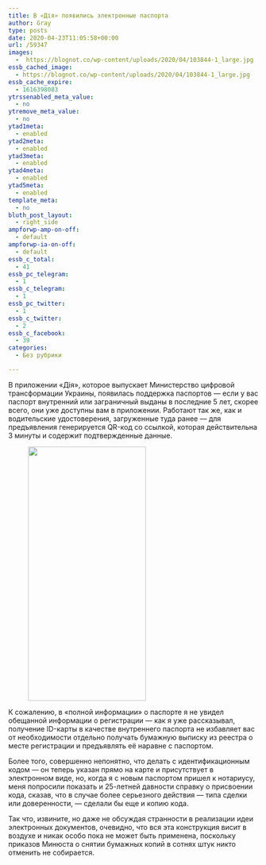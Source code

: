 ```yaml
---
title: В «Дія» появились электронные паспорта
author: Gray
type: posts
date: 2020-04-23T11:05:58+00:00
url: /59347
images:
  -  https://blognot.co/wp-content/uploads/2020/04/103844-1_large.jpg
essb_cached_image:
  - https://blognot.co/wp-content/uploads/2020/04/103844-1_large.jpg
essb_cache_expire:
  - 1616398083
ytrssenabled_meta_value:
  - no
ytremove_meta_value:
  - no
ytad1meta:
  - enabled
ytad2meta:
  - enabled
ytad3meta:
  - enabled
ytad4meta:
  - enabled
ytad5meta:
  - enabled
template_meta:
  - no
bluth_post_layout:
  - right_side
ampforwp-amp-on-off:
  - default
ampforwp-ia-on-off:
  - default
essb_c_total:
  - 41
essb_pc_telegram:
  - 1
essb_c_telegram:
  - 1
essb_pc_twitter:
  - 1
essb_c_twitter:
  - 2
essb_c_facebook:
  - 39
categories:
  - Без рубрики

---
```








В приложении &#171;Дія&#187;, которое выпускает Министерство цифровой трансформации Украины, появилась поддержка паспортов — если у вас паспорт внутренний или заграничный выданы в последние 5 лет, скорее всего, они уже доступны вам в приложении. Работают так же, как и водительские удостоверения, загруженные туда ранее — для предъявления генерируется QR-код со ссылкой, которая действительна 3 минуты и содержит подтвержденные данные.

<div class="wp-block-image">
  <figure class="aligncenter size-large is-resized"><img data-attachment-id="59349" data-permalink="https://blognot.co/59347/%d1%81%d0%bd%d0%b8%d0%bc%d0%be%d0%ba-%d1%8d%d0%ba%d1%80%d0%b0%d0%bd%d0%b0-2020-04-23-%d0%b2-12-11-41-1" data-orig-file="https://i1.wp.com/blognot.co/wp-content/uploads/2020/04/Снимок-экрана-2020—04—23-в-12.11.41-1.png?fit=1242%2C2688&ssl=1" data-orig-size="1242,2688" data-comments-opened="1" data-image-meta="{&quot;aperture&quot;:&quot;0&quot;,&quot;credit&quot;:&quot;&quot;,&quot;camera&quot;:&quot;&quot;,&quot;caption&quot;:&quot;&quot;,&quot;created_timestamp&quot;:&quot;0&quot;,&quot;copyright&quot;:&quot;&quot;,&quot;focal_length&quot;:&quot;0&quot;,&quot;iso&quot;:&quot;0&quot;,&quot;shutter_speed&quot;:&quot;0&quot;,&quot;title&quot;:&quot;&quot;,&quot;orientation&quot;:&quot;0&quot;}" data-image-title="Снимок-экрана-2020—04—23-в-12.11.41-1" data-image-description="" data-medium-file="https://i1.wp.com/blognot.co/wp-content/uploads/2020/04/Снимок-экрана-2020—04—23-в-12.11.41-1.png?fit=139%2C300&ssl=1" data-large-file="https://i1.wp.com/blognot.co/wp-content/uploads/2020/04/Снимок-экрана-2020—04—23-в-12.11.41-1.png?fit=473%2C1024&ssl=1" src="https://i1.wp.com/blognot.co/wp-content/uploads/2020/04/Снимок-экрана-2020—04—23-в-12.11.41-1.png?fit=473%2C1024&ssl=1" alt="" class="wp-image-59349" width="237" height="512" srcset="https://i1.wp.com/blognot.co/wp-content/uploads/2020/04/Снимок-экрана-2020—04—23-в-12.11.41-1.png?w=1242&ssl=1 1242w, https://i1.wp.com/blognot.co/wp-content/uploads/2020/04/Снимок-экрана-2020—04—23-в-12.11.41-1.png?resize=139%2C300&ssl=1 139w, https://i1.wp.com/blognot.co/wp-content/uploads/2020/04/Снимок-экрана-2020—04—23-в-12.11.41-1.png?resize=473%2C1024&ssl=1 473w, https://i1.wp.com/blognot.co/wp-content/uploads/2020/04/Снимок-экрана-2020—04—23-в-12.11.41-1.png?resize=768%2C1662&ssl=1 768w, https://i1.wp.com/blognot.co/wp-content/uploads/2020/04/Снимок-экрана-2020—04—23-в-12.11.41-1.png?resize=710%2C1536&ssl=1 710w, https://i1.wp.com/blognot.co/wp-content/uploads/2020/04/Снимок-экрана-2020—04—23-в-12.11.41-1.png?resize=946%2C2048&ssl=1 946w, https://i1.wp.com/blognot.co/wp-content/uploads/2020/04/Снимок-экрана-2020—04—23-в-12.11.41-1.png?resize=231%2C500&ssl=1 231w, https://i1.wp.com/blognot.co/wp-content/uploads/2020/04/Снимок-экрана-2020—04—23-в-12.11.41-1.png?resize=739%2C1600&ssl=1 739w, https://i1.wp.com/blognot.co/wp-content/uploads/2020/04/Снимок-экрана-2020—04—23-в-12.11.41-1.png?resize=370%2C800&ssl=1 370w" sizes="(max-width: 237px) 100vw, 237px" /></figure>


К сожалению, в &#171;полной информации&#187; о паспорте я не увидел обещанной информации о регистрации — как я уже рассказывал, получение ID-карты в качестве внутреннего паспорта не избавляет вас от необходимости отдельно получать бумажную выписку из реестра о месте регистрации и предъявлять её наравне с паспортом.

Более того, совершенно непонятно, что делать с идентификационным кодом — он теперь указан прямо на карте и присутствует в электронном виде, но, когда я с новым паспортом пришел к нотариусу, меня попросили показать и 25-летней давности справку о присвоении кода, сказав, что в случае более серьезного действия — типа сделки или доверенности, —&nbsp;сделали бы еще и копию кода.&nbsp;

Так что, извините, но даже не обсуждая странности в реализации идеи электронных документов, очевидно, что вся эта конструкция висит в воздухе и никак особо пока не может быть применена, поскольку приказов Минюста о снятии бумажных копий в сотнях штук никто отменить не собирается.